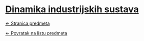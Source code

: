 # [Dinamika industrijskih sustava](https://www.github.com/studosi-fer/DISu)
[<- Stranica predmeta](https://www.fer.unizg.hr/predmet/dis_e)

[<- Povratak na listu predmeta](https://www.github.com/studosi/FER)
